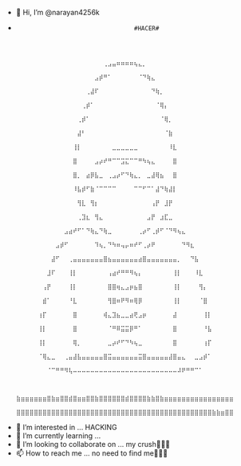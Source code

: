 - 👋 Hi, I’m @narayan4256k
-                                      #HACER#



                        ⠀⠀⠀⠀⠀⠀⠀⠀⠀⠀⠀⠀⠀⠀⠀⠀⠀⠀⠀⠀⢀⣠⣤⠶⠶⠶⠶⢦⣄⡀⠀⠀⠀⠀⠀⠀⠀⠀⠀⠀⠀⠀⠀⠀⠀⠀⠀⠀⠀⠀
                        ⠀⠀⠀⠀⠀⠀⠀⠀⠀⠀⠀⠀⠀⠀⠀⠀⠀⠀⣠⡾⠛⠁⠀⠀⠀⠀⠀⠀⠈⠙⢷⣄⠀⠀⠀⠀⠀⠀⠀⠀⠀⠀⠀⠀⠀⠀⠀⠀⠀⠀
                        ⠀⠀⠀⠀⠀⠀⠀⠀⠀⠀⠀⠀⠀⠀⠀⠀⢀⣼⠏⠀⠀⠀⠀⠀⠀⠀⠀⠀⠀⠀⠀⠙⢷⡀⠀⠀⠀⠀⠀⠀⠀⠀⠀⠀⠀⠀⠀⠀⠀⠀
                        ⠀⠀⠀⠀⠀⠀⠀⠀⠀⠀⠀⠀⠀⠀⠀⢀⡾⠁⠀⠀⠀⠀⠀⠀⠀⠀⠀⠀⠀⠀⠀⠀⠈⢿⡄⠀⠀⠀⠀⠀⠀⠀⠀⠀⠀⠀⠀⠀⠀⠀
                        ⠀⠀⠀⠀⠀⠀⠀⠀⠀⠀⠀⠀⠀⠀⢀⡾⠁⠀⠀⠀⠀⠀⠀⠀⠀⠀⠀⠀⠀⠀⠀⠀⠀⠈⢿⡀⠀⠀⠀⠀⠀⠀⠀⠀⠀⠀⠀⠀⠀⠀
                        ⠀⠀⠀⠀⠀⠀⠀⠀⠀⠀⠀⠀⠀⠀⣼⠃⠀⠀⠀⠀⠀⠀⠀⠀⠀⠀⠀⠀⠀⠀⠀⠀⠀⠀⠈⣷⠀⠀⠀⠀⠀⠀⠀⠀⠀⠀⠀⠀⠀⠀
                        ⠀⠀⠀⠀⠀⠀⠀⠀⠀⠀⠀⠀⠀⢸⡇⠀⠀⠀⠀⠀⠀⠀⣀⣀⣀⣀⣀⣀⠀⠀⠀⠀⠀⠀⠀⠸⣇⠀⠀⠀⠀⠀⠀⠀⠀⠀⠀⠀⠀⠀
                        ⠀⠀⠀⠀⠀⠀⠀⠀⠀⠀⠀⠀⠀⣿⠀⠀⠀⠀⣠⡴⠞⠛⠉⠉⣩⣍⠉⠉⠛⠳⢦⣄⠀⠀⠀⠀⣿⠀⠀⠀⠀⠀⠀⠀⠀⠀⠀⠀⠀⠀
                        ⠀⠀⠀⠀⠀⠀⠀⠀⠀⠀⠀⠀⠀⣿⡀⠀⣴⡿⣧⣀⠀⢀⣠⡴⠋⠙⢷⣄⡀⠀⣀⣼⢿⣦⠀⠀⣿⠀⠀⠀⠀⠀⠀⠀⠀⠀⠀⠀⠀⠀
                        ⠀⠀⠀⠀⠀⠀⠀⠀⠀⠀⠀⠀⠀⠸⣧⡾⠋⣷⠈⠉⠉⠉⠉⠀⠀⠀⠀⠉⠉⠋⠉⠁⣼⠙⢷⣼⡇⠀⠀⠀⠀⠀⠀⠀⠀⠀⠀⠀⠀⠀
                        ⠀⠀⠀⠀⠀⠀⠀⠀⠀⠀⠀⠀⠀⠀⢻⣇⠀⢻⡆⠀⠀⠀⠀⠀⠀⠀⠀⠀⠀⠀⠀⢠⡟⠀⣸⡟⠀⠀⠀⠀⠀⠀⠀⠀⠀⠀⠀⠀⠀⠀
                        ⠀⠀⠀⠀⠀⠀⠀⠀⠀⠀⠀⠀⠀⠀⢀⣹⣆⠀⢻⣄⠀⠀⠀⠀⠀⠀⠀⠀⠀⠀⣠⡟⠀⣰⣏⣀⠀⠀⠀⠀⠀⠀⠀⠀⠀⠀⠀⠀⠀⠀
                        ⠀⠀⠀⠀⠀⠀⠀⠀⠀⠀⠀⣠⣴⠞⠋⠁⠙⢷⣄⠙⢷⣀⠀⠀⠀⠀⠀⠀⢀⡴⠋⢀⡾⠋⠈⠙⠻⢦⣄⠀⠀⠀⠀⠀⠀⠀⠀⠀⠀⠀
                        ⠀⠀⠀⠀⠀⠀⠀⠀⠀⣠⡾⠋⠀⠀⠀⠀⠀⠀⠹⢦⡀⠙⠳⠶⢤⡤⠶⠞⠋⢀⡴⠟⠀⠀⠀⠀⠀⠀⠙⠻⣆⠀⠀⠀⠀⠀⠀⠀⠀⠀
                        ⠀⠀⠀⠀⠀⠀⠀⠀⣼⠋⠀⠀⢀⣤⣤⣤⣤⣤⣤⣤⣿⣦⣤⣤⣤⣤⣤⣤⣴⣿⣤⣤⣤⣤⣤⣤⣤⡀⠀⠀⠙⣧⠀⠀⠀⠀⠀⠀⠀⠀
                        ⠀⠀⠀⠀⠀⠀⠀⣸⠏⠀⠀⠀⢸⡇⠀⠀⠀⠀⠀⠀⠀⢠⣴⠞⠛⠛⠻⢦⡄⠀⠀⠀⠀⠀⠀⠀⢸⡇⠀⠀⠀⠸⣇⠀⠀⠀⠀⠀⠀⠀
                        ⠀⠀⠀⠀⠀⠀⢠⡟⠀⠀⠀⠀⢸⡇⠀⠀⠀⠀⠀⠀⠀⣿⣿⢶⣄⣠⡶⣦⣿⠀⠀⠀⠀⠀⠀⠀⢸⡇⠀⠀⠀⠀⢻⡄⠀⠀⠀⠀⠀⠀
                        ⠀⠀⠀⠀⠀⠀⣾⠁⠀⠀⠀⠀⠘⣇⠀⠀⠀⠀⠀⠀⠀⢻⣿⠶⠟⠻⠶⢿⡿⠀⠀⠀⠀⠀⠀⠀⢸⡇⠀⠀⠀⠀⠈⣿⠀⠀⠀⠀⠀⠀
                        ⠀⠀⠀⠀⠀⢰⡏⠀⠀⠀⠀⠀⠀⣿⠀⠀⠀⠀⠀⠀⢾⣄⣹⣦⣀⣀⣴⢟⣠⡶⠀⠀⠀⠀⠀⠀⣼⠀⠀⠀⠀⠀⠀⢸⡇⠀⠀⠀⠀⠀
                        ⠀⠀⠀⠀⠀⢸⡇⠀⠀⠀⠀⠀⠀⣿⠀⠀⠀⠀⠀⠀⠀⠈⠛⠿⣭⣭⡿⠛⠁⠀⠀⠀⠀⠀⠀⠀⣿⠀⠀⠀⠀⠀⠀⠘⣧⠀⠀⠀⠀⠀
                        ⠀⠀⠀⠀⠀⢸⡇⠀⠀⠀⠀⠀⠀⢿⡀⠀⠀⠀⠀⠀⠀⣀⡴⠞⠋⠙⠳⢦⣀⠀⠀⠀⠀⠀⠀⠀⣿⠀⠀⠀⠀⠀⠀⢰⡏⠀⠀⠀⠀⠀
                        ⠀⠀⠀⠀⠀⠈⢿⣄⣀⠀⠀⢀⣤⣼⣧⣤⣤⣤⣤⣤⣿⣭⣤⣤⣤⣤⣤⣤⣭⣿⣤⣤⣤⣤⣤⣼⣿⣤⣄⠀⠀⣀⣠⡾⠁⠀⠀⠀⠀⠀
                        ⠀⠀⠀⠀⠀⠀⠀⠈⠉⠛⠛⠻⢧⠤⠤⠤⠤⠤⠤⠤⠤⠤⠤⠤⠤⠤⠤⠤⠤⠤⠤⠤⠤⠤⠤⠤⠤⠼⠟⠛⠛⠉⠁⠀⠀⠀⠀⠀⠀⠀
                        ⠀⠀⠀⠀⠀⠀⠀⠀⠀⠀⠀⠀⠀⠀⠀⠀⠀⠀⠀⠀⠀⠀⠀⠀⠀⠀⠀⠀⠀⠀⠀⠀⠀⠀⠀⠀⠀⠀⠀⠀⠀⠀⠀⠀⠀⠀⠀⠀⠀⠀
                        ⣷⣶⣶⣶⣶⣶⣶⣿⣷⣶⣿⣿⣾⣿⣶⣶⣿⣿⣷⣿⣿⣿⣿⣿⣿⣾⣿⣿⣿⣿⣷⣷⣿⣷⣶⣶⣶⣶⣶⣶⣶⣶⣶⣶⣶⣶⣶⣶⣶⣶
                        ⣿⣿⣿⣿⣿⣿⣿⣿⣿⣿⣿⣿⣿⣿⣿⣿⣿⣿⣿⣿⣿⣿⣿⣿⣿⣿⣿⣿⣿⣿⣿⣿⣿⣿⣿⣿⣿⣿⣿⣿⣿⣿⣿⣿⣿⣷⣷⣶⣿⣿
- 👀 I’m interested in ... HACKING 
- 🌱 I’m currently learning ... 
- 💞️ I’m looking to collaborate on ... my crush🤣😘🤣
- 📫 How to reach me ... no need to find me🤣🤣🤣

<!---
narayan4256k/narayan4256k is a ✨ special ✨ repository because its `README.md` (this file) appears on your GitHub profile.
You can click the Preview link to take a look at your changes.
--->
